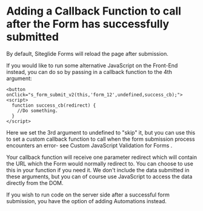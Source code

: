 # Adding a Callback Function to call after the Form has successfully submitted

By default, Siteglide Forms will reload the page after submission. 

If you would like to run some alternative JavaScript on the Front-End instead, you can do so by passing in a callback function to the 4th argument:

```Liquid
<button onClick="s_form_submit_v2(this,'form_12',undefined,success_cb);">
<script>
  function success_cb(redirect) {
    //Do something.
  }
</script>
```













Here we set the 3rd argument to undefined to "skip" it, but you can use this to set a custom callback function to call when the form submission process encounters an error- see Custom JavaScript Validation for Forms
.

Your callback function will receive one parameter redirect which will contain the URL which the Form would normally redirect to. You can choose to use this in your function if you need it. We don't include the data submitted in these arguments, but you can of course use JavaScript to access the data directly from the DOM.

If you wish to run code on the server side after a successful form submission, you have the option of adding Automations instead.

